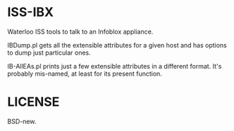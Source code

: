 ISS-IBX
=======

Waterloo ISS tools to talk to an Infoblox appliance.

IBDump.pl gets all the extensible attributes for a given host and has options to dump just particular ones.

IB-AllEAs.pl prints just a few extensible attributes in a different format. It's probably mis-named, at least for its present function.

LICENSE
=======

BSD-new.
